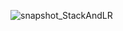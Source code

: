 ![snapshot_StackAndLR](https://user-images.githubusercontent.com/56284484/70388346-43e9ab80-1965-11ea-9718-1e2e6fbb0346.JPG)
